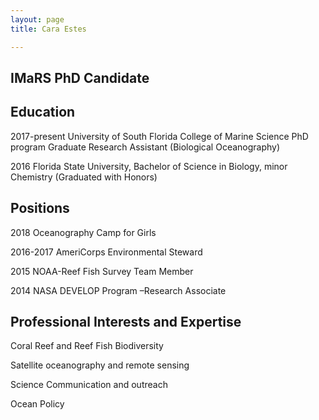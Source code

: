 ```yaml
---
layout: page 
title: Cara Estes

---
```


## IMaRS PhD Candidate


## Education

2017-present  University of South Florida College of Marine Science PhD program
	          	Graduate Research Assistant (Biological Oceanography)
              
2016	        Florida State University, Bachelor of Science in Biology, minor Chemistry (Graduated with Honors)


## Positions

2018      	Oceanography Camp for Girls

2016-2017   	AmeriCorps Environmental Steward

2015	        NOAA-Reef Fish Survey Team Member

2014            NASA DEVELOP Program –Research Associate


## Professional Interests and Expertise

Coral Reef and Reef Fish Biodiversity 

Satellite oceanography and remote sensing

Science Communication and outreach

Ocean Policy


